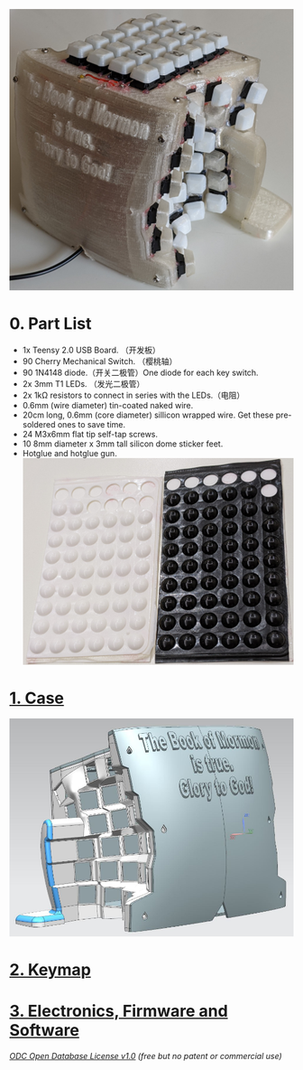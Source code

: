 ![](Keyboard0.jpg)
# 0. Part List  
* 1x Teensy 2.0 USB Board. （开发板）  
* 90 Cherry Mechanical Switch. （樱桃轴）
* 90 1N4148 diode.（开关二极管）One diode for each key switch.
* 2x 3mm T1 LEDs. （发光二极管）  
* 2x 1kΩ resistors to connect in series with the LEDs.（电阻） 
* 0.6mm (wire diameter) tin-coated naked wire.
* 20cm long, 0.6mm (core diameter) sillicon wrapped wire. Get these pre-soldered ones to save time.
* 24 M3x6mm flat tip self-tap screws.
* 10 8mm diameter x 3mm tall silicon dome sticker feet.
* Hotglue and hotglue gun.
![](SilliconRubberFeet.jpg)

# [1. Case](Case) 
![](Case0.JPG)

# [2. Keymap](Keymap) 

# [3. Electronics, Firmware and Software](ElectronicsFirmwareAndSoftware)


###### [ODC Open Database License v1.0](https://choosealicense.com/appendix/)  (free but no patent or commercial use)
